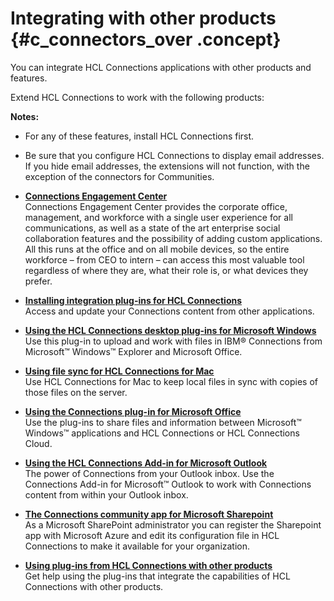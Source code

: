 # Integrating with other products {#c_connectors_over .concept}

You can integrate HCL Connections applications with other products and features.

Extend HCL Connections to work with the following products:

**Notes:**

-   For any of these features, install HCL Connections first.
-   Be sure that you configure HCL Connections to display email addresses. If you hide email addresses, the extensions will not function, with the exception of the connectors for Communities.

-   **[Connections Engagement Center](../../connectors/icec/icec_welcome.md)**  
Connections Engagement Center provides the corporate office, management, and workforce with a single user experience for all communications, as well as a state of the art enterprise social collaboration features and the possibility of adding custom applications. All this runs at the office and on all mobile devices, so the entire workforce – from CEO to intern – can access this most valuable tool regardless of where they are, what their role is, or what devices they prefer.
-   **[Installing integration plug-ins for HCL Connections](../../connectors/admin/c_plugin_admin_help_over.md)**  
Access and update your Connections content from other applications.
-   **[Using the HCL Connections desktop plug-ins for Microsoft Windows](../../connectors/enduser/c_ms_plugins_win_explorer.md)**  
Use this plug-in to upload and work with files in IBM® Connections from Microsoft™ Windows™ Explorer and Microsoft Office.
-   **[Using file sync for HCL Connections for Mac](../../connectors/enduser/mac_desktop_plugin_filesync_gs2.md)**  
Use HCL Connections for Mac to keep local files in sync with copies of those files on the server.
-   **[Using the Connections plug-in for Microsoft Office](../../connectors/enduser/c_ms_plugins.md)**  
Use the plug-ins to share files and information between Microsoft™ Windows™ applications and HCL Connections or HCL Connections Cloud.
-   **[Using the HCL Connections Add-in for Microsoft Outlook](../../connectors/enduser/c_ms_plugins_add_in_outlook.md)**  
The power of Connections from your Outlook inbox. Use the Connections Add-in for Microsoft™ Outlook to work with Connections content from within your Outlook inbox.
-   **[The Connections community app for Microsoft Sharepoint](../../connectors/admin/c_admin_sharepoint_app_container.md)**  
As a Microsoft SharePoint administrator you can register the Sharepoint app with Microsoft Azure and edit its configuration file in HCL Connections to make it available for your organization.
-   **[Using plug-ins from HCL Connections with other products](../../connectors/enduser/c_plugin_enduser_help_over.md)**  
Get help using the plug-ins that integrate the capabilities of HCL Connections with other products.

